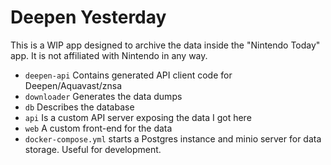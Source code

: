 # Deepen Yesterday

This is a WIP app designed to archive the data inside the "Nintendo Today" app.
It is not affiliated with Nintendo in any way.

- `deepen-api` Contains generated API client code for Deepen/Aquavast/znsa
- `downloader` Generates the data dumps
- `db` Describes the database
- `api` Is a custom API server exposing the data I got here
- `web` A custom front-end for the data
- `docker-compose.yml` starts a Postgres instance and minio server for data storage. Useful for development.
